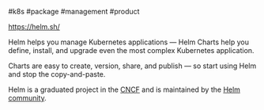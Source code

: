 #k8s #package #management #product 

https://helm.sh/

Helm helps you manage Kubernetes applications — Helm Charts help you define, install, and upgrade even the most complex Kubernetes application.

Charts are easy to create, version, share, and publish — so start using Helm and stop the copy-and-paste.

Helm is a graduated project in the [CNCF](https://cncf.io/) and is maintained by the [Helm community](https://github.com/helm/community).